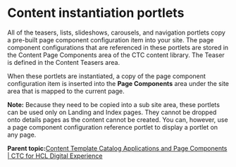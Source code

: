 # Content instantiation portlets 

All of the teasers, lists, slideshows, carousels, and navigation portlets copy a pre-built page component configuration item into your site. The page component configurations that are referenced in these portlets are stored in the Content Page Components area of the CTC content library. The Teaser is defined in the Content Teasers area.

When these portlets are instantiated, a copy of the page component configuration item is inserted into the **Page Components** area under the site area that is mapped to the current page.

**Note:** Because they need to be copied into a sub site area, these portlets can be used only on Landing and Index pages. They cannot be dropped onto details pages as the content cannot be created. You can, however, use a page component configuration reference portlet to display a portlet on any page.

**Parent topic:**[Content Template Catalog Applications and Page Components \| CTC for HCL Digital Experience](../ctc/ctc_arch_portpal.md)

